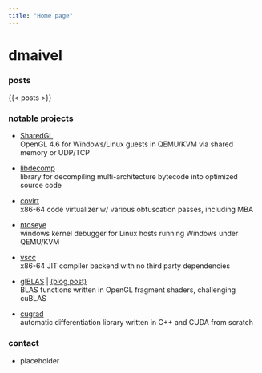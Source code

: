 ```yaml
---
title: "Home page"
---
```


# dmaivel

### posts
{{< posts >}}

### notable projects
* [SharedGL](https://github.com/dmaivel/sharedgl)<br>OpenGL 4.6 for Windows/Linux guests in QEMU/KVM via shared memory or UDP/TCP

* [libdecomp](https://github.com/dmaivel/libdecomp)<br>library for decompiling multi-architecture bytecode into optimized source code
* [covirt](https://github.com/dmaivel/covirt)<br>x86-64 code virtualizer w/ various obfuscation passes, including MBA
* [ntoseye](https://github.com/dmaivel/ntoseye)<br>windows kernel debugger for Linux hosts running Windows under QEMU/KVM
* [vscc](https://github.com/dmaivel/vscc)<br>x86-64 JIT compiler backend with no third party dependencies
* [glBLAS](https://github.com/dmaivel/glBLAS) | [(blog post)](/outperform-cublas-with-opengl)<br>BLAS functions written in OpenGL fragment shaders, challenging cuBLAS
* [cugrad](https://github.com/dmaivel/cugrad)<br>automatic differentiation library written in C++ and CUDA from scratch

### contact
* placeholder
